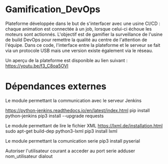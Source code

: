 # Gamification_DevOps

Plateforme développée dans le but de s'interfacer avec une usine CI/CD : chaque animation est connectée à un job, lorsque celui-ci échoue les moteurs sont actionnés.
L'objectif est de gamifier la surveillance de l'usine de build DevOps pour remettre la qualité au centre de l'attention de l'équipe.
Dans ce code, l'interface entre la plateforme et le serveur se fait via un protocole USB mais une version existe également via le réseau.

Un aperçu de la plateforme est disponible au lien suivant : https://youtu.be/f3_C8oa5OVI

# Dépendances externes

Le module permettant la communication avec le serveur Jenkins

https://python-jenkins.readthedocs.io/en/latest/index.html
pip install python-jenkins
pip3 install --upgrade requests

Le module permettant de lire le fichier XML
https://lxml.de/installation.html
sudo apt-get build-dep python3-lxml
pip3 install lxml

Le module permettant la comunication serie
pip3 install pyserial

Autoriser l'utilisateur courant a acceder au port serie
adduser nom_utilisateur dialout
